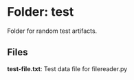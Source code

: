 # Folder: test

Folder for random test artifacts.

## Files

**test-file.txt**: Test data file for filereader.py